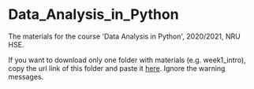 # Data_Analysis_in_Python
The materials for the course 'Data Analysis in Python', 2020/2021, NRU HSE.

If you want to download only one folder with materials (e.g. week1_intro), copy the url link of this folder and paste it [here](https://minhaskamal.github.io/DownGit/#/home). Ignore the warning messages. 
